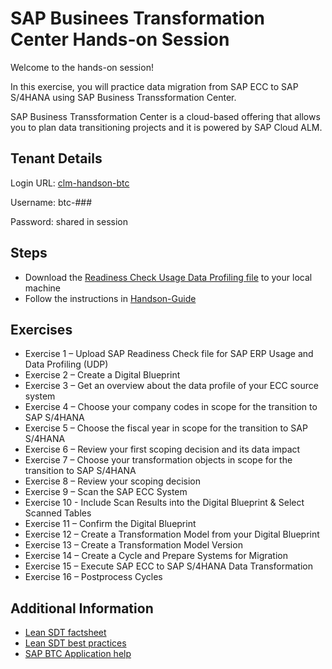 # SAP Businees Transformation Center Hands-on Session
Welcome to the hands-on session! 

In this exercise, you will practice data migration from SAP ECC to SAP S/4HANA using SAP Business Transsformation Center.

SAP Business Transsformation Center is a cloud-based offering that allows you to plan data transitioning projects and it is powered by SAP Cloud ALM.

## Tenant Details
Login URL: [clm-handson-btc](https://clm-handson-btc.eu20.alm.cloud.sap/)

Username: btc-###

Password: shared in session

## Steps

- Download the [Readiness Check Usage Data Profiling file](RC_UDP_DMR2_DF1.zip) to your local machine 
- Follow the instructions in [Handson-Guide](SAP-BTC-Lean-SDT-Handson-Guide.pdf)

## Exercises
- Exercise 1 – Upload SAP Readiness Check file for SAP ERP Usage and Data Profiling (UDP)
- Exercise 2 – Create a Digital Blueprint
- Exercise 3 – Get an overview about the data profile of your ECC source system
- Exercise 4 – Choose your company codes in scope for the transition to SAP S/4HANA
- Exercise 5 – Choose the fiscal year in scope for the transition to SAP S/4HANA
- Exercise 6 – Review your first scoping decision and its data impact
- Exercise 7 – Choose your transformation objects in scope for the transition to SAP S/4HANA
- Exercise 8 – Review your scoping decision
- Exercise 9 – Scan the SAP ECC System
- Exercise 10 - Include Scan Results into the Digital Blueprint & Select Scanned Tables
- Exercise 11 – Confirm the Digital Blueprint
- Exercise 12 – Create a Transformation Model from your Digital Blueprint
- Exercise 13 – Create a Transformation Model Version	
- Exercise 14 – Create a Cycle and Prepare Systems for Migration
- Exercise 15 – Execute SAP ECC to SAP S/4HANA Data Transformation
- Exercise 16 – Postprocess Cycles


## Additional Information 
- [Lean SDT factsheet](https://help.sap.com/doc/40cd7f5af04a4ed994e254077113143c/latest/en-US/2025-02-26%20Fact%20Sheet%20-%20General%20Scope,%20Exclusions,%20System%20Requirements.pdf)
- [Lean SDT best practices](https://help.sap.com/docs/BTC/358b3b8e2fc9462799d3591d10b9125c?locale=en-US&state=PRODUCTION&version=latest)
- [SAP BTC Application help](https://help.sap.com/docs/BTC/a7013f15eff94911b8b42be2dfda15ef?locale=en-US&state=PRODUCTION&version=latest)
